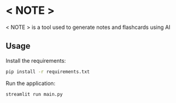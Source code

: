 # < NOTE >

< NOTE > is a tool used to generate notes and flashcards using AI

## Usage

Install the requirements:

```bash
pip install -r requirements.txt
```

Run the application:
```bash
streamlit run main.py
```

